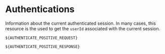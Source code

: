 Authentications
===============
Information about the current authenticated session. In many cases, this resource is the used to get the `userId` associated with the current session.

```
${AUTHENTICATE_POSITIVE_REQUEST}
```
```
${AUTHENTICATE_POSITIVE_RESPONSE}
```